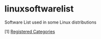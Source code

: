 # linuxsoftwarelist
Software List used in some Linux distributions


[1] [Registered Categories](https://specifications.freedesktop.org/menu-spec/latest/apa.html#main-category-registry)